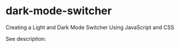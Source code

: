 # dark-mode-switcher
 Creating a Light and Dark Mode Switcher Using JavaScript and CSS

See description: 